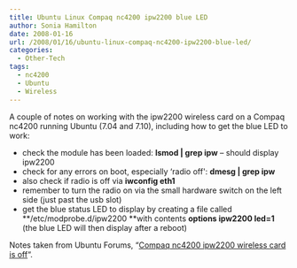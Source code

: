 ```yaml
---
title: Ubuntu Linux Compaq nc4200 ipw2200 blue LED
author: Sonia Hamilton
date: 2008-01-16
url: /2008/01/16/ubuntu-linux-compaq-nc4200-ipw2200-blue-led/
categories:
  - Other-Tech
tags:
  - nc4200
  - Ubuntu
  - Wireless
---
```

A couple of notes on working with the ipw2200 wireless card on a Compaq nc4200 running Ubuntu (7.04 and 7.10), including how to get the blue LED to work:<!--more-->

  * check the module has been loaded: **lsmod | grep ipw** &#8211; should display ipw2200
  * check for any errors on boot, especially &#8216;radio off': **dmesg | grep ipw**
  * also check if radio is off via **iwconfig eth1**
  * remember to turn the radio on via the small hardware switch on the left side (just past the usb slot)
  * get the blue status LED to display by creating a file called **/etc/modprobe.d/ipw2200 **with contents **options ipw2200 led=1** (the blue LED will then display after a reboot)

Notes taken from Ubuntu Forums, &#8220;[Compaq nc4200 ipw2200 wireless card is off][1]&#8220;.

 [1]: http://ubuntuforums.org/showthread.php?t=360735

